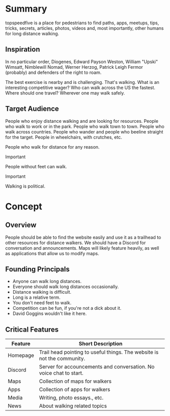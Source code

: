 # Summary
topspeedfive is a place for pedestrians to find paths, apps, meetups, tips, tricks, secrets, articles, photos, videos and, most importantly, other humans for long distance walking. 

## Inspiration
In no particular order, Diogenes, Edward Payson Weston, William "Upski" Wimsatt, Nimblewill Nomad, Werner Herzog, Patrick Leigh Fermor (probably) and defenders of the right to roam.

The best exercise is nearby and is challenging. That's walking. What is an interesting competitive wager? Who can walk across the US the fastest. Where should one travel? Wherever one may walk safely.

## Target Audience
People who enjoy distance walking and are looking for resources. People who walk to work or in the park. People who walk town to town. People who walk across countries. People who wander and people who beeline straight for the target. People in wheelchairs, with crutches, etc.

People who walk for distance for any reason.

> [!IMPORTANT]
> People without feet can walk.

> [!IMPORTANT]
> Walking is political.

# Concept

## Overview
People should be able to find the website easily and use it as a trailhead to other resources for distance walkers. We should have a Discord for conversation and announcements. Maps will likely feature heavily, as well as applications that allow us to modify maps.

## Founding Principals
- Anyone can walk long distances.
- Everyone should walk long distances occasionally.
- Distance walking is difficult.
- Long is a relative term.
- You don't need feet to walk.
- Competition can be fun, if you're not a dick about it.
- David Goggins wouldn't like it here.

## Critical Features
| Feature | Short Description |
| --- | --- |
| Homepage | Trail head pointing to useful things. The website is not the community. |
| Discord | Server for accouncements and conversation. No voice chat to start. |
| Maps | Collection of maps for walkers |
| Apps | Collection of apps for walkers |
| Media | Writing, photo essays., etc. |
| News | About walking related topics |
